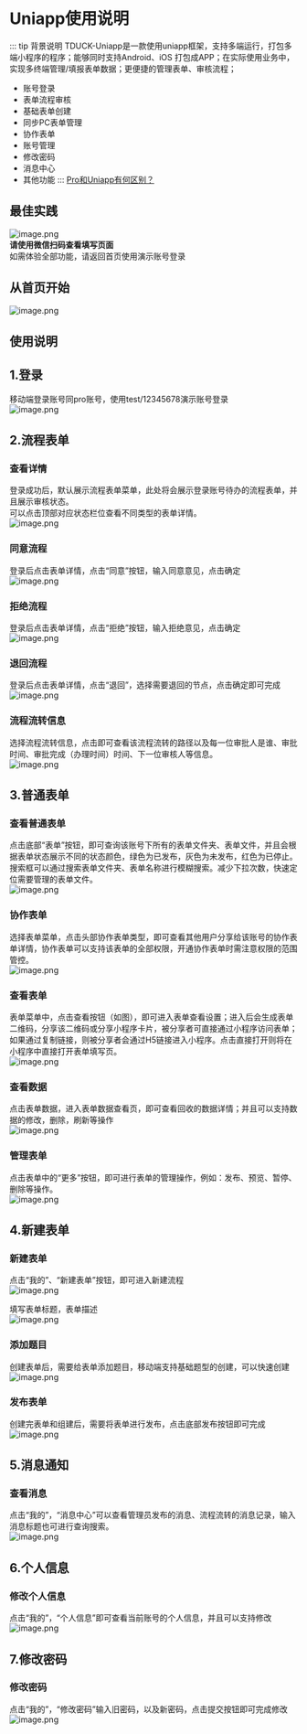 # Uniapp使用说明

::: tip 背景说明
TDUCK-Uniapp是一款使用uniapp框架，支持多端运行，打包多端小程序的程序；能够同时支持Android、iOS 打包成APP；在实际使用业务中，实现多终端管理/填报表单数据；更便捷的管理表单、审核流程；

- 账号登录
- 表单流程审核
- 基础表单创建
- 同步PC表单管理
- 协作表单
- 账号管理
- 修改密码
- 消息中心
- 其他功能
  :::
  [Pro和Uniapp有何区别？](https://www.yuque.com/tduck/home/rplhx0?view=doc_embed)
  <a name="JzKNT"></a>

## 最佳实践

![image.png](https://oss.tduckcloud.com/1666431155878-a4813cfe-6495-4e30-b68e-8ce1c67e63dc.jpeg)<br />**请使用微信扫码查看填写页面**<br />如需体验全部功能，请返回首页使用演示账号登录

<a name="R5ygX"></a>

## 从首页开始

![image.png](https://oss.tduckcloud.com/1667530002833-92c1f1a6-1f7b-47a0-9cb9-b5aed5e948a0.png)

## 使用说明

## 1.登录

移动端登录账号同pro账号，使用test/12345678演示账号登录<br />![image.png](https://oss.tduckcloud.com/1658549053598-911e5d67-5040-4b35-8045-c839e117c3fa.png)

## 2.流程表单


### 查看详情

登录成功后，默认展示流程表单菜单，此处将会展示登录账号待办的流程表单，并且展示审核状态。<br />可以点击顶部对应状态栏位查看不同类型的表单详情。<br />![image.png](https://oss.tduckcloud.com/1658549496835-01085839-7fca-4da1-b850-8c172ecfaf19.png)

### 同意流程

登录后点击表单详情，点击“同意”按钮，输入同意意见，点击确定<br />![image.png](https://oss.tduckcloud.com/1658549683278-c2d92041-8c33-459f-a20c-75891a8604ca.png)
<a name="XNBzu"></a>

### 拒绝流程

登录后点击表单详情，点击“拒绝”按钮，输入拒绝意见，点击确定<br />![image.png](https://oss.tduckcloud.com/1658550098252-7165e32f-264f-4b42-815f-1fa4cfa9747a.png)
<a name="OIVZE"></a>

### 退回流程

登录后点击表单详情，点击“退回”，选择需要退回的节点，点击确定即可完成<br />![image.png](https://oss.tduckcloud.com/1658550122807-17ee4499-e014-42c0-8052-f2d81c0cae8f.png)
<a name="AJtca"></a>

### 流程流转信息

选择流程流转信息，点击即可查看该流程流转的路径以及每一位审批人是谁、审批时间、审批完成（办理时间）时间、下一位审核人等信息。<br />![image.png](https://oss.tduckcloud.com/1658550259891-05bee46c-e750-4790-a84d-58040a465470.png)
<a name="Rg3Nx"></a>

## 3.普通表单

<a name="sfDGN"></a>

### 查看普通表单

点击底部“表单”按钮，即可查询该账号下所有的表单文件夹、表单文件，并且会根据表单状态展示不同的状态颜色，绿色为已发布，灰色为未发布，红色为已停止。搜索框可以通过搜索表单文件夹、表单名称进行模糊搜索。减少下拉次数，快速定位需要管理的表单文件。<br />![image.png](https://oss.tduckcloud.com/1658550374651-886fd97e-8ef2-4326-8b7e-47af444a37a3.png)
<a name="o1jse"></a>

### 协作表单

选择表单菜单，点击头部协作表单类型，即可查看其他用户分享给该账号的协作表单详情，协作表单可以支持该表单的全部权限，开通协作表单时需注意权限的范围管控。<br />![image.png](https://oss.tduckcloud.com/1658550637889-03657dbd-8cf5-41e3-96e0-aad4b4119374.png)
<a name="TBTFw"></a>

### 查看表单

表单菜单中，点击查看按钮（如图），即可进入表单查看设置；进入后会生成表单二维码，分享该二维码或分享小程序卡片，被分享者可直接通过小程序访问表单；如果通过复制链接，则被分享者会通过H5链接进入小程序。点击直接打开则将在小程序中直接打开表单填写页。<br />![image.png](https://oss.tduckcloud.com/1658550695319-e23e713e-e9c9-4eec-aae4-2e7f8d332a50.png)
<a name="raqGH"></a>

### 查看数据

点击表单数据，进入表单数据查看页，即可查看回收的数据详情；并且可以支持数据的修改，删除，刷新等操作<br />![image.png](https://oss.tduckcloud.com/1658550968542-e0cbd447-072f-41a6-b6aa-26b9bed6a0c0.png)
<a name="k28GV"></a>

### 管理表单

点击表单中的“更多”按钮，即可进行表单的管理操作，例如：发布、预览、暂停、删除等操作。<br />![image.png](https://oss.tduckcloud.com/1658551038039-0e749225-8585-48b5-b96d-03b2dec951e2.png)
<a name="oGcXt"></a>

## 4.新建表单

<a name="OHzdk"></a>

### 新建表单

点击“我的”、“新建表单”按钮，即可进入新建流程<br />![image.png](https://oss.tduckcloud.com/1658551136553-e5ee0245-66b1-456c-ad65-ad9342c39b99.png)

填写表单标题，表单描述<br />![image.png](https://oss.tduckcloud.com/1658551165191-afe5fed8-d1cb-4360-8142-e15deda7ff6f.png)
<a name="hXdJ9"></a>

### 添加题目

创建表单后，需要给表单添加题目，移动端支持基础题型的创建，可以快速创建<br />![image.png](https://oss.tduckcloud.com/1658551253865-27fc5d28-afbc-46b6-a960-a0a4131be285.png)
<a name="Qv33T"></a>

### 发布表单

创建完表单和组建后，需要将表单进行发布，点击底部发布按钮即可完成<br />![image.png](https://oss.tduckcloud.com/1658551352651-db3b97c8-209e-446e-8534-4e4a1b39845f.png)
<a name="AaCAV"></a>

## 5.消息通知

<a name="BD1WO"></a>

### 查看消息

点击“我的”，“消息中心”可以查看管理员发布的消息、流程流转的消息记录，输入消息标题也可进行查询搜索。<br />![image.png](https://oss.tduckcloud.com/1658551447585-6b72a34f-94c0-4a52-8582-588ae2a46e88.png)
<a name="XCs7i"></a>

## 6.个人信息

<a name="ZCabV"></a>

### 修改个人信息

点击“我的”，“个人信息”即可查看当前账号的个人信息，并且可以支持修改<br />![image.png](https://oss.tduckcloud.com/1658551511891-ba86ca8b-a82c-451a-bf82-75f002ae8e42.png)
<a name="mttP2"></a>

## 7.修改密码

<a name="M7P6G"></a>

### 修改密码

点击“我的”，“修改密码”输入旧密码，以及新密码，点击提交按钮即可完成修改<br />![image.png](https://oss.tduckcloud.com/1658551581365-bc91bb3b-20b6-4e8b-bcd7-b0edd82d94a8.png)
